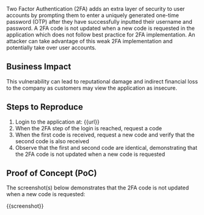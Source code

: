 Two Factor Authentication (2FA) adds an extra layer of security to user accounts by prompting them to enter a uniquely generated one-time password (OTP) after they have successfully inputted their username and password. A 2FA code is not updated when a new code is requested in the application which does not follow best practice for 2FA implementation. An attacker can take advantage of this weak 2FA implementation and potentially take over user accounts.

## Business Impact

This vulnerability can lead to reputational damage and indirect financial loss to the company as customers may view the application as insecure.

## Steps to Reproduce

1. Login to the application at: {{url}}
1. When the 2FA step of the login is reached, request a code
1. When the first code is received, request a new code and verify that the second code is also received
1. Observe that the first and second code are identical, demonstrating that the 2FA code is not updated when a new code is requested

## Proof of Concept (PoC)

The screenshot(s) below demonstrates that the 2FA code is not updated when a new code is requested:

{{screenshot}}
